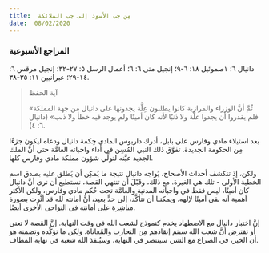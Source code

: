 ```yaml
---
title:  مِن جب الأسود إلى جب الملائكة
date:  08/02/2020
---
```


### المراجع الأسبوعية
دانيال ٦؛ ١صموئيل ١٨: ٦-٩؛ إنجيل متى ٦: ٦؛ أعمال الرسل ٥: ٢٧-٣٢؛ إنجيل مرقس ٦: ١٤-٢٩؛ عبرانيين ١١: ٣٥-٣٨.

> <p>آية الحفظ</p>
> «ثُمَّ أنَّ الوزراء والمرازبة كانوا يطلبون عِلَّة يجدونها على دانيال من جهة المملكة فلم يقدروا أن يجدوا علَّة ولا ذنبًا لأنه كان أمينًا ولم يوجد فيه خطأ ولا ذنب» (دانيال ٦: ٤).

بعد استيلاء مادي وفارس على بابل، أدرك داريوس المادي حِكمة دانيال ودعاه ليكون جزءًا مِن الحكومة الجديدة. تفوَّق ذلك النبي المُسِن في أداء واجباته العامَّة حتى أنَّ الملك الجديد عيَّنه لتولِّي شؤون مملكة مادي وفارس كلها.

ولكن، إذ تنكشف أحداث الأصحاح، يُواجه دانيال نتيجة ما يُمكِن أن يُطلق عليه بصدق اسم الخطية الأولى - تلك هي الغيرة. مع ذلك، وقَبْلَ أن تنتهي القصة، نستطيع أن نرى أنَّ دانيال كان أمينًا، ليس فقط في واجباته المدنية والعامَّة تحت حُكم مادي وفارس، ولكن الأكثر أهمية أنه بقي أمينًا لإلهه. ويمكننا أن نتأكَّد، إلى حدٍّ بعيد، أنَّ أمانته لله قد أثَّرت بصورة مباشِرة على أمانته في النواحي الأخرى أيضًا.

إنَّ اختبار دانيال مع الاضطهاد يخدم كنموذج لشعب الله في وقت النهاية. إنَّ القصة لا تعني أو تفترض أنَّ شعب الله سيتم إنقاذهم مِن التجارب والمُعاناة. ولكن ما تؤكِّده وتضمنه هو أن الخير، في الصراع مع الشر، سينتصر في النهاية، وسيُنقذ الله شعبه في نهاية المطاف.
